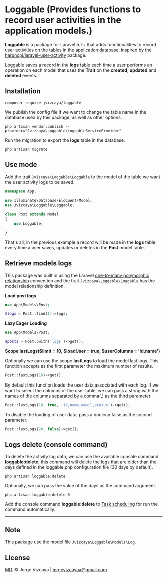# Loggable (Provides functions to record user activities in the application models.)

**Loggable** is a package for Laravel 5.7+ that adds functionalities to record user activities on the tables in the application database, inspired by the [haruncpi/laravel-user-activity](https://github.com/haruncpi/laravel-user-activity) package.

Loggable saves a record in the **logs** table each time a user performs an operation on each model that uses the **Trait** on the **created**, **updated** and **deleted** events.


## Installation

```
composer require jvizcaya/loggable
```

We publish the config file if we want to change the table name in the database used by this package, as well as other options.

```
php artisan vendor:publish --provider="Jvizcaya\Loggable\LoggableServiceProvider"
```

Run the migration to export the **logs** table in the database.

```
php artisan migrate
```

## Use mode

Add the trait `Jvizcaya\Loggable\Loggable` to the model of the table we want the user activity logs to be saved.

```php
namespace App;

use Illuminate\Database\Eloquent\Model;
use Jvizcaya\Loggable\Loggable;

class Post extends Model
{
    use Loggable;

}
```

That's all, in the previous example a record will be made in the **logs** table every time a user saves, updates or deletes in the **Post** model table.

## Retrieve models logs

This package was built in using the Laravel [one-to-many polymorphic relationship](https://laravel.com/docs/8.x/eloquent-relationships#one-to-many-polymorphic-relations) convention and the trait `Jvizcaya\Loggable\Loggable` has the model relationship definition.

**Load post logs**
```php
use App\Models\Post;

$logs = Post::find(1)->logs;
```

**Lazy Eager Loading**
```php
use App\Models\Post;

$posts = Post::with('logs')->get();
```

**Scope lastLogs($limit = 10, $loadUser = true, $userColumns = 'id,name')**

Optionally we can use the scope **lastLogs** to load the model last logs. This function accepts as the first parameter the maximum number of results.

```php
Post::lastLogs(10)->get();
```
By default this function loads the user data associated with each log.
If we want to select the columns of the user table, we can pass a string with the names of the columns separated by a comma(,) as the third parameter.
```php
Post::lastLogs(10, true, 'id,name,email,status')->get();
```  
To disable the loading of user data, pass a boolean false as the second parameter.
```php
Post::lastLogs(20, false)->get();
```  

## Logs delete (console command)  

To delete the activity log data, we can use the available console command **loggable:delete**, this command will delete the logs that are older than the days defined in the loggable.php configuration file (30 days by default).

```
php artisan loggable:delete
```

Optionally, we can pass the value of the days as the command argument.

```
php artisan loggable:delete 5
```

Add the console command **loggable:delete** to [Task scheduling](https://laravel.com/docs/8.x/scheduling) for run the command automatically.  

---

## Note

This package use the model file `Jvizcaya\Loggable\Models\Log`.

## License

[MIT](LICENSE) © Jorge Vizcaya | jorgevizcayaa@gmail.com
